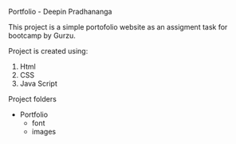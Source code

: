 Portfolio - Deepin Pradhananga

This project is a simple portofolio website as an assigment task for bootcamp by Gurzu.

Project is created using:
1. Html 
2. CSS
3. Java Script

Project folders
- Portfolio
	- font
	- images
